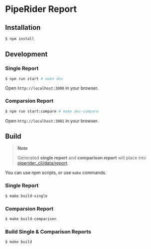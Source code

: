 # PipeRider Report

## Installation

```sh
$ npm install
```

## Development

### Single Report

```sh
$ npm run start # make dev
```

Open `http://localhost:3000` in your browser.

### Comparsion Report

```sh
$ npm run start:compare # make dev-compare
```

Open `http://localhost:3001` in your browser.

## Build

> **Note**
>
> Generated **single report** and **comparison report** will place into [piperider_cli/data/report](https://github.com/InfuseAI/piperider/tree/main/piperider_cli/data/report).

You can use npm scripts, or use `make` commands.

### Single Report

```sh
$ make build-single
```

### Comparsion Report

```sh
$ make build-comparison
```

### Build Single & Comparison Reports

```sh
$ make build
```
